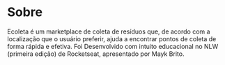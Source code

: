 # Sobre
Ecoleta é um marketplace de coleta de resíduos que, de acordo com a localização que o usuário preferir, ajuda a encontrar pontos de coleta de forma rápida e efetiva. 
Foi Desenvolvido com intuito educacional no NLW (primeira edição) de Rocketseat, apresentado por Mayk Brito.

